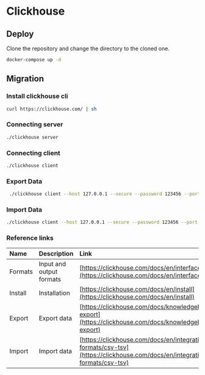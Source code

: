 # Clickhouse

## Deploy

Clone the repository and change the directory to the cloned one.

```sh
docker-compose up -d
```

## Migration

### Install clickhouse cli

```sh
curl https://clickhouse.com/ | sh
```

### Connecting server

```sh
./clickhouse server
```

### Connecting client

```sh
./clickhouse client
```

### Export Data

```sh
 ./clickhouse client --host 127.0.0.1 --secure --password 123456 --port 9000 --query "SELECT * from table" --format FormatName > result.txt
```

### Import Data

```sh
./clickhouse client --host 127.0.0.1 --secure --password 123456 --port 9000 --query "insert into table format FormatName" < result.txt

```

### Reference links

| Name    | Description              | Link                                                                                                                                 |
| :------ | :----------------------- | :----------------------------------------------------------------------------------------------------------------------------------- |
| Formats | Input and output formats | [https://clickhouse.com/docs/en/interfaces/formats](https://clickhouse.com/docs/en/interfaces/formats)                               |
| Install | Installation             | [https://clickhouse.com/docs/en/install](https://clickhouse.com/docs/en/install)                                                     |
| Export  | Export data              | [https://clickhouse.com/docs/knowledgebase/file-export](https://clickhouse.com/docs/knowledgebase/file-export)                       |
| Import  | Import data              | [https://clickhouse.com/docs/en/integrations/data-formats/csv-tsv](https://clickhouse.com/docs/en/integrations/data-formats/csv-tsv) |
